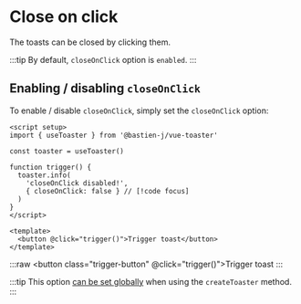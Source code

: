 # Close on click

The toasts can be closed by clicking them.

:::tip
By default, `closeOnClick` option is `enabled`.
:::

## Enabling / disabling `closeOnClick`

To enable / disable `closeOnClick`, simply set the `closeOnClick` option:

```vue
<script setup>
import { useToaster } from '@bastien-j/vue-toaster'

const toaster = useToaster()

function trigger() {
  toaster.info(
    'closeOnClick disabled!',
    { closeOnClick: false } // [!code focus]
  )
}
</script>

<template>
  <button @click="trigger()">Trigger toast</button>
</template>
```

<script setup>
import { useToaster } from '@bastien-j/vue-toaster'

const toaster = useToaster()

function trigger() {
  toaster.info(
    'closeOnClick disabled!',
    { closeOnClick: false }
  )
}
</script>
:::raw
<ClientOnly>
  <button class="trigger-button" @click="trigger()">Trigger toast</button>
</ClientOnly>
:::

:::tip
This option [can be set globally](./conf-global-vs-local#global-configuration) when using the `createToaster` method.
:::

<style scoped>
.trigger-button {
  background-color: #0c8581;
  padding: 5px 7px;
  border-radius: 5px;
  color: white;
  font-size: 16px;
}
</style>
